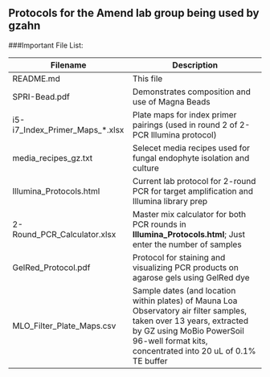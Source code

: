 ## Protocols for the Amend lab group being used by gzahn

###Important File List:

|Filename| Description|
--------|--------|
|README.md|							This file|
|SPRI-Bead.pdf	|					Demonstrates composition and use of Magna Beads|
|i5-i7_Index_Primer_Maps_*.xlsx	|	Plate maps for index primer pairings (used in round 2 of 2-PCR Illumina protocol)|
|media_recipes_gz.txt	|			Selecet media recipes used for fungal endophyte isolation and culture|
|Illumina_Protocols.html	|		Current lab protocol for 2-round PCR for target amplification and Illumina library prep|
|2-Round_PCR_Calculator.xlsx   |	Master mix calculator for both PCR rounds in **Illumina_Protocols.html**; Just enter the number of samples|
|GelRed_Protocol.pdf	|			Protocol for staining and visualizing PCR products on agarose gels using GelRed dye|
|MLO_Filter_Plate_Maps.csv     |     Sample dates (and location within plates) of Mauna Loa Observatory air filter samples, taken over 13 years, extracted by GZ using MoBio PowerSoil 96-well format kits, concentrated into 20 uL of 0.1% TE buffer
